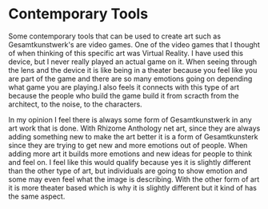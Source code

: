 # Contemporary Tools 
Some contemporary tools that can be used to create art such as Gesamtkunstwerk's are video games. One of the video games that I thought of when thinking of this specific art was Virtual Reality. I have used this device, but I never really played an actual game on it. When seeing through the lens and the device it is like being in a theater because you feel like you are part of the game and there are so many emotions going on depending what game you are playing.I also feels it connects with this type of art because the people who build the game build it from scracth from the architect, to the noise, to the characters. 

In my opinion I feel there is always some form of Gesamtkunstwerk in any art work that is done. With Rhizome Anthology net art, since they are always adding something new to make the art better it is a form of Gesamtkunsterk since they are trying to get new and more emotions out of people. When adding more art it builds more emotions and new ideas for people to think and feel on. I feel like this would qualify because yes it is slightly different than the other type of art, but individuals are going to show emotion and some may even feel what the image is describing. With the other form of art it is more theater based which is why it is slightly different but it kind of has the same aspect. 
<!-- This is a comment -->
<!-- batman -->
